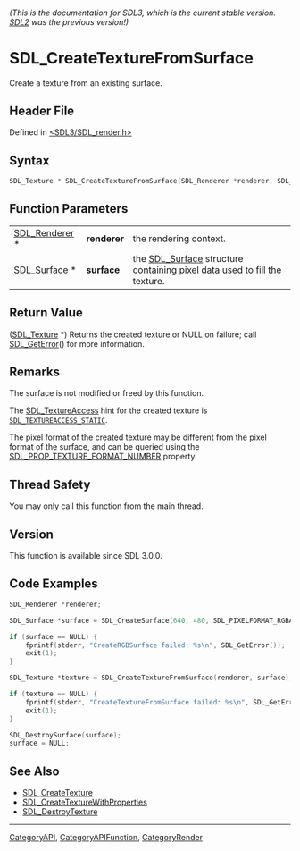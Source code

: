 ###### (This is the documentation for SDL3, which is the current stable version. [SDL2](https://wiki.libsdl.org/SDL2/) was the previous version!)
# SDL_CreateTextureFromSurface

Create a texture from an existing surface.

## Header File

Defined in [<SDL3/SDL_render.h>](https://github.com/libsdl-org/SDL/blob/main/include/SDL3/SDL_render.h)

## Syntax

```c
SDL_Texture * SDL_CreateTextureFromSurface(SDL_Renderer *renderer, SDL_Surface *surface);
```

## Function Parameters

|                                |              |                                                                                          |
| ------------------------------ | ------------ | ---------------------------------------------------------------------------------------- |
| [SDL_Renderer](SDL_Renderer) * | **renderer** | the rendering context.                                                                   |
| [SDL_Surface](SDL_Surface) *   | **surface**  | the [SDL_Surface](SDL_Surface) structure containing pixel data used to fill the texture. |

## Return Value

([SDL_Texture](SDL_Texture) *) Returns the created texture or NULL on
failure; call [SDL_GetError](SDL_GetError)() for more information.

## Remarks

The surface is not modified or freed by this function.

The [SDL_TextureAccess](SDL_TextureAccess) hint for the created texture is
[`SDL_TEXTUREACCESS_STATIC`](SDL_TEXTUREACCESS_STATIC).

The pixel format of the created texture may be different from the pixel
format of the surface, and can be queried using the
[SDL_PROP_TEXTURE_FORMAT_NUMBER](SDL_PROP_TEXTURE_FORMAT_NUMBER) property.

## Thread Safety

You may only call this function from the main thread.

## Version

This function is available since SDL 3.0.0.

## Code Examples

```c
SDL_Renderer *renderer;

SDL_Surface *surface = SDL_CreateSurface(640, 480, SDL_PIXELFORMAT_RGBA8888);

if (surface == NULL) {
    fprintf(stderr, "CreateRGBSurface failed: %s\n", SDL_GetError());
    exit(1);
}

SDL_Texture *texture = SDL_CreateTextureFromSurface(renderer, surface);

if (texture == NULL) {
    fprintf(stderr, "CreateTextureFromSurface failed: %s\n", SDL_GetError());
    exit(1);
}

SDL_DestroySurface(surface);
surface = NULL;
```

## See Also

- [SDL_CreateTexture](SDL_CreateTexture)
- [SDL_CreateTextureWithProperties](SDL_CreateTextureWithProperties)
- [SDL_DestroyTexture](SDL_DestroyTexture)

----
[CategoryAPI](CategoryAPI), [CategoryAPIFunction](CategoryAPIFunction), [CategoryRender](CategoryRender)

